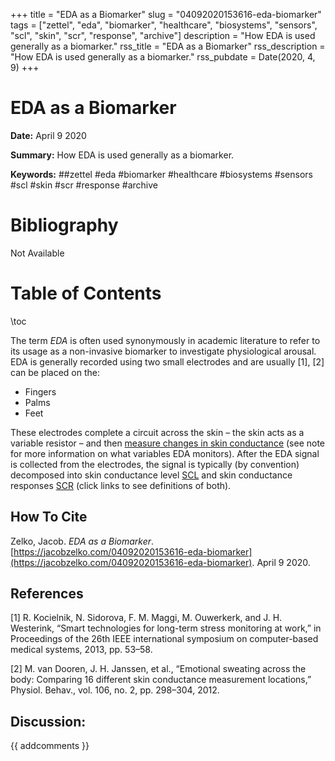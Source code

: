 +++
title = "EDA as a Biomarker"
slug = "04092020153616-eda-biomarker"
tags = ["zettel", "eda", "biomarker", "healthcare", "biosystems", "sensors", "scl", "skin", "scr", "response", "archive"]
description = "How EDA is used generally as a biomarker."
rss_title = "EDA as a Biomarker"
rss_description = "How EDA is used generally as a biomarker."
rss_pubdate = Date(2020, 4, 9)
+++



EDA as a Biomarker
=========

**Date:** April 9 2020

**Summary:** How EDA is used generally as a biomarker.

**Keywords:** ##zettel #eda #biomarker #healthcare #biosystems #sensors #scl #skin #scr #response #archive

Bibliography
==========

Not Available

Table of Contents
=========

\toc

The term *EDA* is often used synonymously in academic literature to refer to its usage as a non-invasive biomarker to investigate physiological arousal. EDA is generally recorded using two small electrodes and are usually [1], [2] can be placed on the:

  * Fingers
  * Palms
  * Feet

These electrodes complete a circuit across the skin – the skin acts as a variable resistor – and then [measure changes in skin conductance](/03242020003215-eda-explained.md) (see note for more information on what variables EDA monitors). After the EDA signal is collected from the electrodes, the signal is typically (by convention) decomposed into skin conductance level [SCL](/04092020161622-skin-conductance.md) and skin conductance responses [SCR](/04092020162632-skin-response.md) (click links to see definitions of both).
## How To Cite

 Zelko, Jacob. _EDA as a Biomarker_. [https://jacobzelko.com/04092020153616-eda-biomarker](https://jacobzelko.com/04092020153616-eda-biomarker). April 9 2020.
## References

[1] R. Kocielnik, N. Sidorova, F. M. Maggi, M. Ouwerkerk, and J. H. Westerink, “Smart technologies for long-term stress monitoring at work,” in Proceedings of the 26th IEEE international symposium on computer-based medical systems, 2013, pp. 53–58.

[2] M. van Dooren, J. H. Janssen, et al., “Emotional sweating across the body: Comparing 16 different skin conductance measurement locations,” Physiol. Behav., vol. 106, no. 2, pp. 298–304, 2012.
## Discussion: 

{{ addcomments }}
